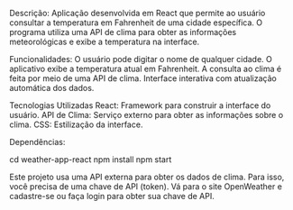 Descrição:
Aplicação desenvolvida em React que permite ao usuário consultar a temperatura em Fahrenheit de uma cidade específica. 
O programa utiliza uma API de clima para obter as informações meteorológicas e exibe a temperatura na interface.

Funcionalidades:
O usuário pode digitar o nome de qualquer cidade.
O aplicativo exibe a temperatura atual em Fahrenheit.
A consulta ao clima é feita por meio de uma API de clima.
Interface interativa com atualização automática dos dados.

Tecnologias Utilizadas
React: Framework para construir a interface do usuário.
API de Clima: Serviço externo para obter as informações sobre o clima.
CSS: Estilização da interface.

Dependências:

cd weather-app-react
npm install
npm start

Este projeto usa uma API externa para obter os dados de clima. Para isso, você precisa de uma chave de API (token).
Vá para o site OpenWeather e cadastre-se ou faça login para obter sua chave de API.
